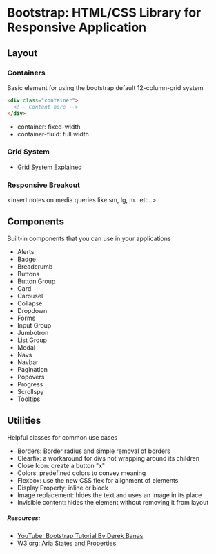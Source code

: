 # Bootstrap: HTML/CSS Library for Responsive Application

## Layout
### Containers
Basic element for using the bootstrap default 12-column-grid system
```html
<div class="container">
  <!-- Content here -->
</div>
```
- container: fixed-width
- container-fluid: full width

### Grid System
- [Grid System Explained](https://v4-alpha.getbootstrap.com/layout/grid/)

### Responsive Breakout
<insert notes on media queries like sm, lg, m...etc..>

## Components
Built-in components that you can use in your applications
- Alerts
- Badge
- Breadcrumb
- Buttons
- Button Group
- Card
- Carousel
- Collapse
- Dropdown
- Forms
- Input Group
- Jumbotron
- List Group
- Modal
- Navs
- Navbar
- Pagination
- Popovers
- Progress
- Scrollspy
- Tooltips

## Utilities
Helpful classes for common use cases
- Borders: Border radius and simple removal of borders
- Clearfix: a workaround for divs not wrapping around its children
- Close Icon: create a button "x" 
- Colors: predefined colors to convey meaning
- Flexbox: use the new CSS flex for alignment of elements
- Display Property: inline or block
- Image replacement: hides the text and uses an image in its place
- Invisible content: hides the element without removing it from layout

##### Resources:
- [YouTube: Bootstrap Tutorial By Derek Banas](https://www.youtube.com/watch?v=gqOEoUR5RHg)
- [W3.org: Aria States and Properties](https://www.w3.org/TR/wai-aria/states_and_properties)
